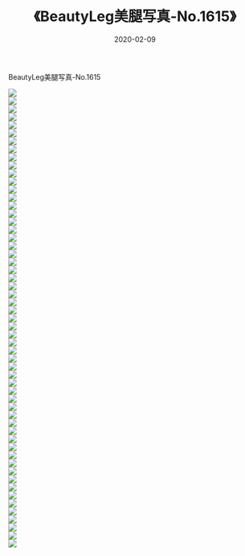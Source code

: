 ﻿---
layout: post
title:  《BeautyLeg美腿写真-No.1615》
date:   2020-02-09
img: http://img.660000.xyz/Sharelink/网络美图/2020/BeautyLeg美腿写真-No.1615/000.jpg
categories: [美女, 清纯, 唯美]
---

BeautyLeg美腿写真-No.1615

  ![](http://img.660000.xyz/Sharelink/网络美图/2020/BeautyLeg美腿写真-No.1615/001.jpg) <br> ![](http://img.660000.xyz/Sharelink/网络美图/2020/BeautyLeg美腿写真-No.1615/002.jpg) <br> ![](http://img.660000.xyz/Sharelink/网络美图/2020/BeautyLeg美腿写真-No.1615/003.jpg) <br> ![](http://img.660000.xyz/Sharelink/网络美图/2020/BeautyLeg美腿写真-No.1615/004.jpg) <br> ![](http://img.660000.xyz/Sharelink/网络美图/2020/BeautyLeg美腿写真-No.1615/005.jpg) <br> ![](http://img.660000.xyz/Sharelink/网络美图/2020/BeautyLeg美腿写真-No.1615/006.jpg) <br> ![](http://img.660000.xyz/Sharelink/网络美图/2020/BeautyLeg美腿写真-No.1615/007.jpg) <br> ![](http://img.660000.xyz/Sharelink/网络美图/2020/BeautyLeg美腿写真-No.1615/008.jpg) <br> ![](http://img.660000.xyz/Sharelink/网络美图/2020/BeautyLeg美腿写真-No.1615/009.jpg) <br> ![](http://img.660000.xyz/Sharelink/网络美图/2020/BeautyLeg美腿写真-No.1615/010.jpg) <br> ![](http://img.660000.xyz/Sharelink/网络美图/2020/BeautyLeg美腿写真-No.1615/011.jpg) <br> ![](http://img.660000.xyz/Sharelink/网络美图/2020/BeautyLeg美腿写真-No.1615/012.jpg) <br> ![](http://img.660000.xyz/Sharelink/网络美图/2020/BeautyLeg美腿写真-No.1615/013.jpg) <br> ![](http://img.660000.xyz/Sharelink/网络美图/2020/BeautyLeg美腿写真-No.1615/014.jpg) <br> ![](http://img.660000.xyz/Sharelink/网络美图/2020/BeautyLeg美腿写真-No.1615/015.jpg) <br> ![](http://img.660000.xyz/Sharelink/网络美图/2020/BeautyLeg美腿写真-No.1615/016.jpg) <br> ![](http://img.660000.xyz/Sharelink/网络美图/2020/BeautyLeg美腿写真-No.1615/017.jpg) <br> ![](http://img.660000.xyz/Sharelink/网络美图/2020/BeautyLeg美腿写真-No.1615/018.jpg) <br> ![](http://img.660000.xyz/Sharelink/网络美图/2020/BeautyLeg美腿写真-No.1615/019.jpg) <br> ![](http://img.660000.xyz/Sharelink/网络美图/2020/BeautyLeg美腿写真-No.1615/020.jpg) <br> ![](http://img.660000.xyz/Sharelink/网络美图/2020/BeautyLeg美腿写真-No.1615/021.jpg) <br> ![](http://img.660000.xyz/Sharelink/网络美图/2020/BeautyLeg美腿写真-No.1615/022.jpg) <br> ![](http://img.660000.xyz/Sharelink/网络美图/2020/BeautyLeg美腿写真-No.1615/023.jpg) <br> ![](http://img.660000.xyz/Sharelink/网络美图/2020/BeautyLeg美腿写真-No.1615/024.jpg) <br> ![](http://img.660000.xyz/Sharelink/网络美图/2020/BeautyLeg美腿写真-No.1615/025.jpg) <br> ![](http://img.660000.xyz/Sharelink/网络美图/2020/BeautyLeg美腿写真-No.1615/026.jpg) <br> ![](http://img.660000.xyz/Sharelink/网络美图/2020/BeautyLeg美腿写真-No.1615/027.jpg) <br> ![](http://img.660000.xyz/Sharelink/网络美图/2020/BeautyLeg美腿写真-No.1615/028.jpg) <br> ![](http://img.660000.xyz/Sharelink/网络美图/2020/BeautyLeg美腿写真-No.1615/029.jpg) <br> ![](http://img.660000.xyz/Sharelink/网络美图/2020/BeautyLeg美腿写真-No.1615/030.jpg) <br> ![](http://img.660000.xyz/Sharelink/网络美图/2020/BeautyLeg美腿写真-No.1615/031.jpg) <br> ![](http://img.660000.xyz/Sharelink/网络美图/2020/BeautyLeg美腿写真-No.1615/032.jpg) <br> ![](http://img.660000.xyz/Sharelink/网络美图/2020/BeautyLeg美腿写真-No.1615/033.jpg) <br> ![](http://img.660000.xyz/Sharelink/网络美图/2020/BeautyLeg美腿写真-No.1615/034.jpg) <br> ![](http://img.660000.xyz/Sharelink/网络美图/2020/BeautyLeg美腿写真-No.1615/035.jpg) <br> ![](http://img.660000.xyz/Sharelink/网络美图/2020/BeautyLeg美腿写真-No.1615/036.jpg) <br> ![](http://img.660000.xyz/Sharelink/网络美图/2020/BeautyLeg美腿写真-No.1615/037.jpg) <br> ![](http://img.660000.xyz/Sharelink/网络美图/2020/BeautyLeg美腿写真-No.1615/038.jpg) <br> ![](http://img.660000.xyz/Sharelink/网络美图/2020/BeautyLeg美腿写真-No.1615/039.jpg) <br> ![](http://img.660000.xyz/Sharelink/网络美图/2020/BeautyLeg美腿写真-No.1615/040.jpg) <br> ![](http://img.660000.xyz/Sharelink/网络美图/2020/BeautyLeg美腿写真-No.1615/041.jpg) <br> ![](http://img.660000.xyz/Sharelink/网络美图/2020/BeautyLeg美腿写真-No.1615/042.jpg) <br> ![](http://img.660000.xyz/Sharelink/网络美图/2020/BeautyLeg美腿写真-No.1615/043.jpg) <br> ![](http://img.660000.xyz/Sharelink/网络美图/2020/BeautyLeg美腿写真-No.1615/044.jpg) <br> ![](http://img.660000.xyz/Sharelink/网络美图/2020/BeautyLeg美腿写真-No.1615/045.jpg) <br> ![](http://img.660000.xyz/Sharelink/网络美图/2020/BeautyLeg美腿写真-No.1615/046.jpg) <br> ![](http://img.660000.xyz/Sharelink/网络美图/2020/BeautyLeg美腿写真-No.1615/047.jpg) <br> ![](http://img.660000.xyz/Sharelink/网络美图/2020/BeautyLeg美腿写真-No.1615/048.jpg) <br> ![](http://img.660000.xyz/Sharelink/网络美图/2020/BeautyLeg美腿写真-No.1615/049.jpg) <br> ![](http://img.660000.xyz/Sharelink/网络美图/2020/BeautyLeg美腿写真-No.1615/050.jpg) <br> ![](http://img.660000.xyz/Sharelink/网络美图/2020/BeautyLeg美腿写真-No.1615/051.jpg) <br> ![](http://img.660000.xyz/Sharelink/网络美图/2020/BeautyLeg美腿写真-No.1615/052.jpg) <br> ![](http://img.660000.xyz/Sharelink/网络美图/2020/BeautyLeg美腿写真-No.1615/053.jpg) <br> ![](http://img.660000.xyz/Sharelink/网络美图/2020/BeautyLeg美腿写真-No.1615/054.jpg) <br> ![](http://img.660000.xyz/Sharelink/网络美图/2020/BeautyLeg美腿写真-No.1615/055.jpg) <br> ![](http://img.660000.xyz/Sharelink/网络美图/2020/BeautyLeg美腿写真-No.1615/056.jpg) <br> ![](http://img.660000.xyz/Sharelink/网络美图/2020/BeautyLeg美腿写真-No.1615/057.jpg) <br>